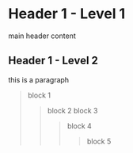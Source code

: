 # Header 1 - Level 1

main header content

## Header 1 - Level 2

this is a paragraph

> block 1
>> block 2
>> block 3
>>> block 4
>>>> block 5
